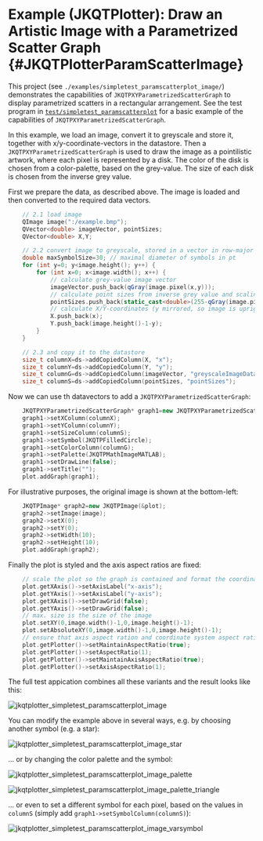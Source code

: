 # Example (JKQTPlotter): Draw an Artistic Image with a Parametrized Scatter Graph {#JKQTPlotterParamScatterImage}
This project (see `./examples/simpletest_paramscatterplot_image/`) demonstrates the capabilities of `JKQTPXYParametrizedScatterGraph` to display parametrized scatters in a rectangular arrangement. See the test program in [`test/simpletest_paramscatterplot`](https://github.com/jkriege2/JKQtPlotter/tree/master/examples/simpletest_paramscatterplot) for a basic example of the capabilities of `JKQTPXYParametrizedScatterGraph`.

In this example, we load an image, convert it to greyscale and store it, together with x/y-coordinate-vectors in the datastore. Then a `JKQTPXYParametrizedScatterGraph` is used to draw the image as a pointilistic artwork, where each pixel is represented by a disk. The color of the disk is chosen from a color-palette, based on the grey-value. The size of each disk is chosen from the inverse grey value.

First we prepare the data, as described above. The image is loaded and then converted to the required data vectors.
```.cpp
    // 2.1 load image
    QImage image(":/example.bmp");
    QVector<double> imageVector, pointSizes;
    QVector<double> X,Y;

    // 2.2 convert image to greyscale, stored in a vector in row-major order
    double maxSymbolSize=30; // maximal diameter of symbols in pt
    for (int y=0; y<image.height(); y++) {
        for (int x=0; x<image.width(); x++) {
            // calculate grey-value image vector
            imageVector.push_back(qGray(image.pixel(x,y)));
            // calculate point sizes from inverse grey value and scaling between 0 and maxSymbolSize
            pointSizes.push_back(static_cast<double>(255-qGray(image.pixel(x,y)))/255.0*maxSymbolSize);
            // calculate X/Y-coordinates (y mirrored, so image is upright)
            X.push_back(x);
            Y.push_back(image.height()-1-y);
        }
    }

    // 2.3 and copy it to the datastore
    size_t columnX=ds->addCopiedColumn(X, "x");
    size_t columnY=ds->addCopiedColumn(Y, "y");
    size_t columnG=ds->addCopiedColumn(imageVector, "greyscaleImageData");
    size_t columnS=ds->addCopiedColumn(pointSizes, "pointSizes");
```

Now we can use th datavectors to add a `JKQTPXYParametrizedScatterGraph`:
```.cpp
    JKQTPXYParametrizedScatterGraph* graph1=new JKQTPXYParametrizedScatterGraph(&plot);
    graph1->setXColumn(columnX);
    graph1->setYColumn(columnY);
    graph1->setSizeColumn(columnS);
    graph1->setSymbol(JKQTPFilledCircle);
    graph1->setColorColumn(columnG);
    graph1->setPalette(JKQTPMathImageMATLAB);
    graph1->setDrawLine(false);
    graph1->setTitle("");
    plot.addGraph(graph1);
```

For illustrative purposes, the original image is shown at the bottom-left:
```.cpp
    JKQTPImage* graph2=new JKQTPImage(&plot);
    graph2->setImage(image);
    graph2->setX(0);
    graph2->setY(0);
    graph2->setWidth(10);
    graph2->setHeight(10);
    plot.addGraph(graph2);
```

Finally the plot is styled and the axis aspect ratios are fixed:
```.cpp
    // scale the plot so the graph is contained and format the coordinate system
    plot.getXAxis()->setAxisLabel("x-axis");
    plot.getYAxis()->setAxisLabel("y-axis");
    plot.getXAxis()->setDrawGrid(false);
    plot.getYAxis()->setDrawGrid(false);
    // max. size is the size of the image
    plot.setXY(0,image.width()-1,0,image.height()-1);
    plot.setAbsoluteXY(0,image.width()-1,0,image.height()-1);
    // ensure that axis aspect ration and coordinate system aspect ratio are maintained
    plot.getPlotter()->setMaintainAspectRatio(true);
    plot.getPlotter()->setAspectRatio(1);
    plot.getPlotter()->setMaintainAxisAspectRatio(true);
    plot.getPlotter()->setAxisAspectRatio(1);
```

The full test appication combines all these variants and the result looks like this:

![jkqtplotter_simpletest_paramscatterplot_image](https://raw.githubusercontent.com/jkriege2/JKQtPlotter/master/screenshots/jkqtplotter_simpletest_paramscatterplot_image.png)

You can modify the example above in several ways, e.g. by choosing another symbol (e.g. a star):

![jkqtplotter_simpletest_paramscatterplot_image_star](https://raw.githubusercontent.com/jkriege2/JKQtPlotter/master/screenshots/jkqtplotter_simpletest_paramscatterplot_image_star.png)

... or by changing the color palette and the symbol:

![jkqtplotter_simpletest_paramscatterplot_image_palette](https://raw.githubusercontent.com/jkriege2/JKQtPlotter/master/screenshots/jkqtplotter_simpletest_paramscatterplot_image_palette.png)

![jkqtplotter_simpletest_paramscatterplot_image_palette_triangle](https://raw.githubusercontent.com/jkriege2/JKQtPlotter/master/screenshots/jkqtplotter_simpletest_paramscatterplot_image_palette_triangle.png)

... or even  to set a different symbol for each pixel, based on the values in `columnS` (simply add `graph1->setSymbolColumn(columnS)`):


![jkqtplotter_simpletest_paramscatterplot_image_varsymbol](https://raw.githubusercontent.com/jkriege2/JKQtPlotter/master/screenshots/jkqtplotter_simpletest_paramscatterplot_image_varsymbol.png)

